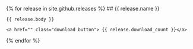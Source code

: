 {% for release in site.github.releases %}
	## {{ release.name }}

	{{ release.body }}
	
	<a href="" class="download button"> {{ release.download_count }}</a>

{% endfor %}
